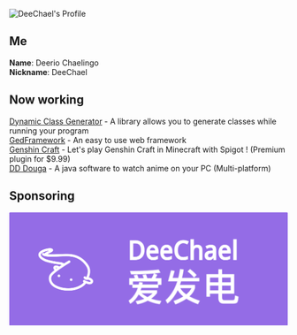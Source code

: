 ![DeeChael's Profile](https://github-readme-stats.vercel.app/api?username=DeeChael&show_icons=true&theme=radical)
## Me
**Name**: Deerio Chaelingo\
**Nickname**: DeeChael

## Now working
[Dynamic Class Generator](https://github.com/DeeChael/DynamicClassGenerator) - A library allows you to generate classes while running your program\
[GedFramework](https://github.com/DeeChael/DynamicClassGenerator) - An easy to use web framework\
[Genshin Craft](https://github.com/GedStudio/Genshin-Craft) - Let's play Genshin Craft in Minecraft with Spigot ! (Premium plugin for $9.99)\
[DD Douga](https://github.com/DeeChael/DDDouga) - A java software to watch anime on your PC (Multi-platform)


## Sponsoring
[![DeeChael's Afdian](https://github.com/DeeChael/DeeChael/blob/master/deechael_afd.png?raw=true)](https://afdian.net/a/GedStudio)
